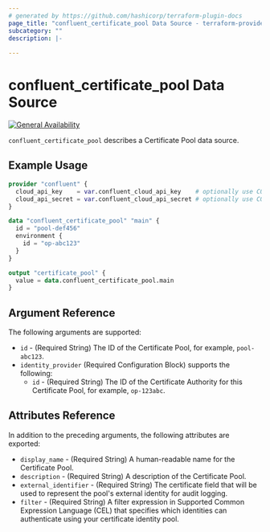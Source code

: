 ```yaml
---
# generated by https://github.com/hashicorp/terraform-plugin-docs
page_title: "confluent_certificate_pool Data Source - terraform-provider-confluent"
subcategory: ""
description: |-
   
---
```


# confluent_certificate_pool Data Source

[![General Availability](https://img.shields.io/badge/Lifecycle%20Stage-General%20Availability-%2345c6e8)](https://docs.confluent.io/cloud/current/api.html#section/Versioning/API-Lifecycle-Policy)

`confluent_certificate_pool` describes a Certificate Pool data source.

## Example Usage

```terraform
provider "confluent" {
  cloud_api_key    = var.confluent_cloud_api_key    # optionally use CONFLUENT_CLOUD_API_KEY env var
  cloud_api_secret = var.confluent_cloud_api_secret # optionally use CONFLUENT_CLOUD_API_SECRET env var
}

data "confluent_certificate_pool" "main" {
  id = "pool-def456"
  environment {
    id = "op-abc123"
  }
}

output "certificate_pool" {
  value = data.confluent_certificate_pool.main
}
```

<!-- schema generated by tfplugindocs -->
## Argument Reference

The following arguments are supported:

- `id` - (Required String) The ID of the Certificate Pool, for example, `pool-abc123`.
- `identity_provider` (Required Configuration Block) supports the following:
    - `id` - (Required String) The ID of the Certificate Authority for this Certificate Pool, for example, `op-123abc`.

## Attributes Reference

In addition to the preceding arguments, the following attributes are exported:

- `display_name` - (Required String) A human-readable name for the Certificate Pool.
- `description` - (Required String) A description of the Certificate Pool.
- `external_identifier` - (Required String) The certificate field that will be used to represent the pool's external identity for audit logging.
- `filter` - (Required String) A filter expression in Supported Common Expression Language (CEL) that specifies which identities can authenticate using your certificate identity pool.
